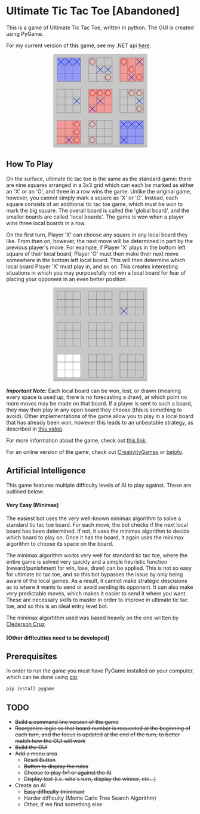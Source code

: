 # Ultimate Tic Tac Toe [Abandoned]
This is a game of Ultimate Tic Tac Toe, written in python. The GUI is created using PyGame.

For my current version of this game, see my .NET api [here](https://github.com/Ian-Gilbert/uttt-svc).

<p align="center">
	<img src="Images/Completed Board.png" width=50%></img>
</p>

## How To Play
On the surface, ultimate tic tac toe is the same as the standard game: there are nine squares arranged in a 3x3 grid which can each be marked as either an 'X' or an 'O', and three in a row wins the game. Unlike the original game, however, you cannot simply mark a square as 'X' or 'O'. Instead, each square consists of an additional tic tac toe game, which must be won to mark the big square. The overall board is called the 'global board', and the smaller boards are called 'local boards'. The game is won when a player wins three local boards in a row.

On the first turn, Player 'X' can choose any square in any local board they like. From then on, however, the next move will be determined in part by the previous player's move. For example, if Player 'X' plays in the bottom left square of their local board, Player 'O' must then make their next move somewhere in the bottom left local board. This will then determine which local board Player 'X' must play in, and so on. This creates interesting situations in which you may purposefully not win a local board for fear of placing your opponent in an even better position.

<p align="center">
	<img src="Images/First Move.png" width=50%></img>
</p>

**_Important Note:_** Each local board can be won, lost, or drawn (meaning every space is used up, there is no forecasting a draw), at which point no more moves may be made on that board. If a player is sent to such a board, they may then play in any open board they choose (this is something to avoid). Other implementations of the game allow you to play in a local board that has already been won, however this leads to an unbeatable strategy, as described in [this video](https://www.youtube.com/watch?v=weC1pAeh2Do).

For more information about the game, check out [this link](https://mathwithbaddrawings.com/2013/06/16/ultimate-tic-tac-toe/).

For an online version of the game, check out [CreativityGames](http://ultimatetictactoe.creativitygames.net/) or [bejofo](http://bejofo.net/ttt).

## Artificial Intelligence
This game features multiple difficulty levels of AI to play against. These are outlined below:

#### Very Easy (Minimax)
The easiest bot uses the very well-known minimax algorithm to solve a standard tic tac toe board. For each move, the bot checks if the next local board has been determined. If not, it uses the minimax algorithm to decide which board to play on. Once it has the board, it again uses the minimax algorithm to choose its space on the board.

The minimax algorithm works very well for standard tic tac toe, where the entire game is solved very quickly and a simple heuristic function (reward/punishment for win, lose, draw) can be applied. This is not so easy for ultimate tic tac toe, and so this bot bypasses the issue by only being aware of the local games. As a result, it cannot make strategic descisions as to where it wants to send or avoid sending its opponent. It can also make very predictable moves, which makes it easier to send it where you want. These are necessary skills to master in order to improve in ultimate tic tac toe, and so this is an ideal entry level bot.

The minimax algortithm used was based heavily on the one written by [Clederson Cruz](https://github.com/Cledersonbc/tic-tac-toe-minimax)

#### [Other difficulties need to be developed]

## Prerequisites
In order to run the game you must have PyGame installed on your computer, which can be done using [pip](https://pip.pypa.io/en/stable/):

```bash
pip install pygame
```

## TODO
* ~~Build a command line version of the game~~
* ~~Reorganize logic so that board number is requested at the beginning of each turn, and the focus is updated at the end of the turn, to better match how the GUI will work~~
* ~~Build the GUI~~
* ~~Add a menu area~~
  * ~~Reset Button~~
  * ~~Button to display the rules~~
  * ~~Choose to play 1v1 or against the AI~~
  * ~~Display text (i.e. who's turn, display the winner, etc...)~~
* Create an AI
  * ~~Easy difficulty (minimax)~~
  * Harder difficulty (Monte Carlo Tree Search Algorithm)
  * Other, if we find something else

